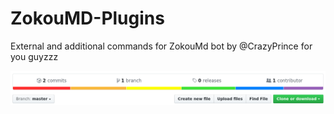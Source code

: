 # ZokouMD-Plugins
External and additional commands for ZokouMd bot by @CrazyPrince for you guyzzz



![](shot.png)
